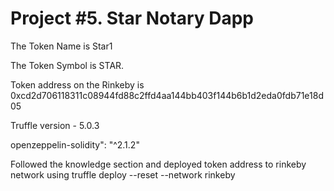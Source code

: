 # Project #5. Star Notary Dapp


The Token Name is Star1

The Token Symbol is STAR.

Token address on the Rinkeby is 0xcd2d706118311c08944fd88c2ffd4aa144bb403f144b6b1d2eda0fdb71e18d05

Truffle version - 5.0.3

openzeppelin-solidity": "^2.1.2"

Followed the knowledge section and deployed token address to rinkeby network using truffle deploy --reset --network rinkeby
